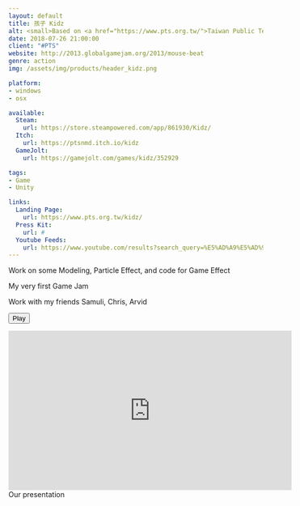 ```yaml
---
layout: default
title: 孩子 Kidz
alt: <small>Based on <a href="https://www.pts.org.tw/">Taiwan Public Television Service Foundation</a> TV series, <a href="https://www.pts.org.tw/onchildrenpts/">On Children</a>.<br><a href="https://www.pts.org.tw/kidz/">Kidz</a> is 2D Side Scrolling style mini-game, featuring different mechanic each episode, including Action Horror, Point and Click, Parkour!</small>
date: 2018-07-26 21:00:00
client: "#PTS"
website: http://2013.globalgamejam.org/2013/mouse-beat
genre: action
img: /assets/img/products/header_kidz.png

platform:
- windows
- osx

available:
  Steam:
    url: https://store.steampowered.com/app/861930/Kidz/
  Itch:
    url: https://ptsnmd.itch.io/kidz
  GameJolt:
    url: https://gamejolt.com/games/kidz/352929

tags:
- Game
- Unity

links:
  Landing Page:
    url: https://www.pts.org.tw/kidz/
  Press Kit:
    url: #
  Youtube Feeds:
    url: https://www.youtube.com/results?search_query=%E5%AD%A9%E5%AD%90+kidz
---
```

Work on some Modeling, Particle Effect, and code for Game Effect

My very first Game Jam

Work with my friends Samuli, Chris, Arvid

<a href="http://2013.globalgamejam.org/2013/mouse-beat" target="_blank"><button type="button" class="btn btn-theme">Play</button></a>

<iframe width="560" height="315" src="https://www.youtube.com/embed/lytnOWTwTN8?rel=0" frameborder="0" allowfullscreen></iframe>
Our presentation